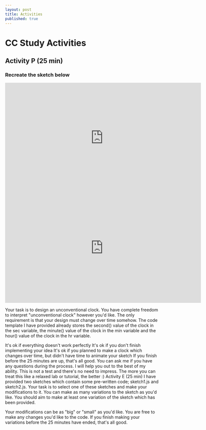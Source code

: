 ```yaml
---
layout: post
title: Activities
published: true
---
```


# CC Study Activities

## Activity P (25 min)

### Recreate the sketch below

<iframe title="vimeo-player" src="https://player.vimeo.com/video/872016714?h=243fae1aed" width="640" height="360" frameborder="0"    allowfullscreen></iframe>

<iframe title="vimeo-player" src="https://player.vimeo.com/video/872015593?h=0f4d2f784e" width="640" height="360" frameborder="0"    allowfullscreen></iframe>

Your task is to design an unconventional clock. You have complete freedom to interpret "unconventional clock" however you'd like. The only requirement is that your design must change over time somehow. The code template I have provided already stores the second() value of the clock in the sec variable, the minute() value of the clock in the min variable and the hour() value of the clock in the hr variable.

It's ok if everything doesn't work perfectly
It's ok if you don't finish implementing your idea
It's ok if you planned to make a clock which changes over time, but didn't have time to animate your sketch
If you finish before the 25 minutes are up, that's all good.
You can ask me if you have any questions during the process. I will help you out to the best of my ability.
This is not a test and there's no need to impress. The more you can treat this like a relaxed lab or tutorial, the better :)
Activity E (25 min)
I have provided two sketches which contain some pre-written code; sketch1.js and sketch2.js. Your task is to select one of these sketches and make your modifications to it. You can make as many variations to the sketch as you'd like. You should aim to make at least one variation of the sketch which has been provided.

Your modifications can be as "big" or "small" as you'd like.
You are free to make any changes you'd like to the code.
If you finish making your variations before the 25 minutes have ended, that's all good.
